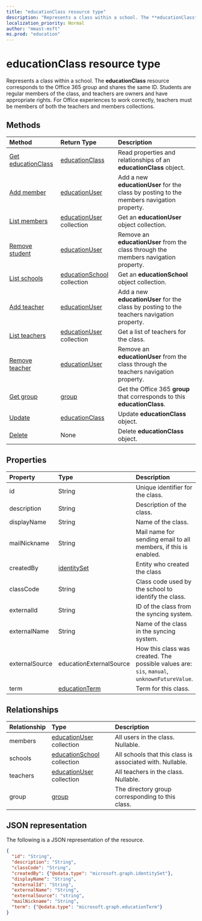 ```yaml
---
title: "educationClass resource type"
description: "Represents a class within a school. The **educationClass** resource corresponds to the Office 365 group and shares the same ID. Students are regular members of the class, and teachers are owners and have appropriate rights. For Office experiences to work correctly, teachers must be members of both the teachers and members collections.  "
localization_priority: Normal
author: "mmast-msft"
ms.prod: "education"
---
```


# educationClass resource type

Represents a class within a school. The **educationClass** resource corresponds to the Office 365 group and shares the same ID. Students are regular members of the class, and teachers are owners and have appropriate rights. For Office experiences to work correctly, teachers must be members of both the teachers and members collections.  


## Methods

| Method		   | Return Type	|Description|
|:---------------|:--------|:----------|
|[Get educationClass](../api/educationclass-get.md) | [educationClass](educationclass.md) |Read properties and relationships of an **educationClass** object.|
|[Add member](../api/educationclass-post-members.md) |[educationUser](educationuser.md)| Add a new **educationUser** for the class by posting to the members navigation property.|
|[List members](../api/educationclass-list-members.md) |[educationUser](educationuser.md) collection| Get an **educationUser** object collection.|
|[Remove student](../api/educationclass-delete-members.md) |[educationUser](educationuser.md)| Remove an **educationUser** from the class through the members navigation property.|
|[List schools](../api/educationclass-list-schools.md) |[educationSchool](educationschool.md) collection| Get an **educationSchool** object collection.|
|[Add teacher](../api/educationclass-post-teachers.md) |[educationUser](educationuser.md)| Add a new **educationUser** for the class by posting to the teachers navigation property.|
|[List teachers](../api/educationclass-list-teachers.md) |[educationUser](educationuser.md) collection| Get a list of teachers for the class.|
|[Remove teacher](../api/educationclass-delete-teachers.md) |[educationUser](educationuser.md)| Remove an **educationUser** from the class through the teachers navigation property.|
|[Get group](../api/educationclass-get-group.md) |[group](group.md)| Get the Office 365 **group** that corresponds to this **educationClass**.|
|[Update](../api/educationclass-update.md) | [educationClass](educationclass.md)	|Update **educationClass** object. |
|[Delete](../api/educationclass-delete.md) | None |Delete **educationClass** object. |

## Properties
| Property	   | Type	|Description|
|:---------------|:--------|:----------|
|id| String| Unique identifier for the class.|
|description|String| Description of the class.|
|displayName|String| Name of the class.|
|mailNickname|String| Mail name for sending email to all members, if this is enabled. |
|createdBy|[identitySet](identityset.md)| Entity who created the class |
|classCode|String| Class code used by the school to identify the class.|
|externalId|String| ID of the class from the syncing system. |
|externalName|String|Name of the class in the syncing system.|
|externalSource|educationExternalSource| How this class was created. The possible values are: `sis`, `manual`, `unknownFutureValue`.|
|term|[educationTerm](educationterm.md)|Term for this class.|

## Relationships
| Relationship | Type	|Description|
|:---------------|:--------|:----------|
|members|[educationUser](../resources/educationuser.md) collection| All users in the class. Nullable.|
|schools|[educationSchool](../resources/educationschool.md) collection| All schools that this class is associated with. Nullable.|
|teachers|[educationUser](../resources/educationuser.md) collection|  All teachers in the class. Nullable.|
|group|[group](../resources/group.md)| The directory group corresponding to this class.|

## JSON representation

The following is a JSON representation of the resource.

<!--{
  "blockType": "resource",
  "optionalProperties": [],
  "keyProperty": "id",
  "baseType": "microsoft.graph.entity",
  "@odata.type": "microsoft.graph.educationClass"
}-->

```json
{
  "id": "String",
  "description": "String",
  "classCode": "String",
  "createdBy": {"@odata.type": "microsoft.graph.identitySet"},
  "displayName": "String",
  "externalId": "String",
  "externalName": "String",
  "externalSource": "string",
  "mailNickname": "String",
  "term": {"@odata.type": "microsoft.graph.educationTerm"}
}

```

<!-- uuid: 8fcb5dbc-d5aa-4681-8e31-b001d5168d79
2015-10-25 14:57:30 UTC -->
<!-- {
  "type": "#page.annotation",
  "description": "educationClass resource",
  "keywords": "",
  "section": "documentation",
  "tocPath": ""
}-->
